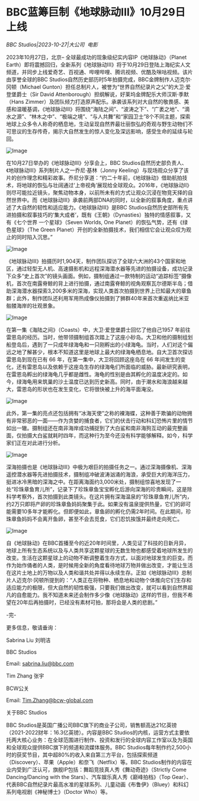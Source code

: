 # BBC蓝筹巨制《地球脉动III》10月29日上线

*BBC Studios|2023-10-27|大公司 
                                                电影*

2023年10月27日，北京– 全球最成功的现象级纪实内容IP《地球脉动》（Planet Earth）即将震撼回归，全新系列《地球脉动III》将于10月29日登陆上海纪实人文频道，并同步上线爱奇艺、百视通、哔哩哔哩、腾讯视频、优酷及咪咕视频。该片由享誉全球的BBC Studios自然历史部历时5年拍摄完成，BBC金牌制作人迈克尔·冈顿（Michael Gunton）担任总制片人，被誉为“世界自然纪录片之父”的大卫·爱登堡爵士（Sir David Attenborough）担纲解说，好莱坞金牌配乐大师汉斯·季默（Hans Zimmer）及团队倾力打造原声配乐。承袭该系列对大自然的敬畏感、美感和温暖基调，《地球脉动III》将围绕“海陆之间”、“波涛之下”、“广袤之地”、“滴水之源”、“林木之中”、“极端之境”、“与人共舞”和“家园卫士”8个不同主题，探索地球上众多令人称奇的栖息地，生动呈现自然界最壮丽恢弘的奇观与野生动物们不可思议的生存传奇，揭示大自然发生的惊人变化及深远影响，感受生命的延续与轮回。

![Image](https://mp.toutiao.com/mp/agw/article_material/open_image/get?code=ZmIxYWFlM2RlNzk2MDI4MzdhNTkyZWJiYWY0ZTcxOGQsMTY5ODQwNTMzMDA4NA==)

在10月27日举办的《地球脉动III》分享会上，BBC Studios自然历史部负责人、《地球脉动III》系列制片人之一乔尼·基林（Jonny Keeling）与现场观众分享了该片的创作理念和精彩故事。乔尼分享道：“约二十年前，《地球脉动》借助航拍技术，将地球的恢弘与壮阔通过‘上帝视角’展现给全球观众。2016年，《地球脉动II》则尽可能拉近镜头，聚焦动物本身，以前所未有的方式让观众沉浸在物竞天择的自然世界中。而《地球脉动III》承袭前两部DNA的同时，以全新的叙事角度，重点讲述了大自然的韧性和适应能力。《地球脉动III》是BBC Studios自然历史部所有先进拍摄和叙事技巧的‘集大成者’，既有《王朝》（Dynasties）独特的情感叙事，又有《七个世界 一个星球》（Seven Worlds, One Planet）的恢弘气势，还有《绿色星球》（The Green Planet）开创的全新拍摄技术，我们相信它会让观众叹为观止的同时陷入沉思。”

![Image](https://mp.toutiao.com/mp/agw/article_material/open_image/get?code=NzM5MWJhMGI4MmZhYzY2YmQzNWQ2NTFjOWQzZjI0ODAsMTY5ODQwNTM2Mjg3MQ==)

《地球脉动III》拍摄历时1,904天，制作团队探访了全球六大洲的43个国家和地区，通过轻型无人机、高速摄影机和远程深海潜水器等先进的拍摄设备，成功记录下众多“史上首次”的镜头画面。例如，摄制组通过一款特制的运动“追踪标签”摄像机，首次在南露脊鲸的背上进行拍摄，通过南露脊鲸的视角观察瓦尔德斯半岛；借助深海潜水器探索3,200多米的深海，实现人类首次拍摄到世界上已知最大的章鱼群；此外，制作团队还利用军用热成像仪拍摄到了狮群40年来首次重返纳比米亚骷髅海岸的壮观景象。

![Image](https://mp.toutiao.com/mp/agw/article_material/open_image/get?code=MjNlNGI0MzI5M2NhNTI5ODhlMDAzM2E0YTJjYjlkNTgsMTY5ODQwNTM4NDYxMg==)

在第一集《海陆之间》（Coasts）中，大卫·爱登堡爵士回忆了他自己1957 年前往雷恩岛的经历。当时，他带领摄制组首次踏上了这座小砂岛。大卫和他的摄制组划船登岛后，遇到了一只成年绿海龟和一只刚孵出的小绿海龟。当时，人们对这个偏远之地了解甚少，根本不知道这里是地球上最大的绿海龟栖息地。自大卫首次探访雷恩岛到现在已有 66 年，在第一集中，大卫将回顾这座岛在 66 年间发生的变化，还有雷恩岛以及依赖于这座岛生存的绿海龟们所面临的威胁。最新研究表明，在雷恩岛孵出的绿海龟几乎都是雌性。海龟的性别是由其孵化的温度决定的。如今，绿海龟用来筑巢的沙土温度已达到历史新高。同时，由于潮水和海浪越来越大，雷恩岛的形状也在发生变化，它将很快被上升的海平面淹没。

![Image](https://mp.toutiao.com/mp/agw/article_material/open_image/get?code=YmIxM2M2MWViMjE3YmUwMmIzMjE1NWUxNDcxYjMwZmYsMTY5ODQwNTQ0MjExNg==)

此外，第一集的亮点还包括拥有“冰海天使”之称的裸海蝶，这种善于欺骗的动物拥有非常邪恶的一面——作为贪婪的捕食者，它们的伏击行动和科幻恐怖片里的情节如出一辙。摄制组还在南非海岸成功捕捉到了大白鲨和南非海狗互动的最完整画面，仅拍摄大白鲨就耗时四年，而这种行为至今还没有科学能够解释。如今，科学家们正在对此进行分析。

![Image](https://mp.toutiao.com/mp/agw/article_material/open_image/get?code=NTc0MDVjZmQyMzgyN2IwOTNkMWY1NDQ0MjZkODliNTEsMTY5ODQwNTQ2OTMyNg==)

深海拍摄也是《地球脉动III》中极为艰巨的拍摄任务之一。通过深海摄像机、深海遥控潜水器等先进拍摄技术，摄制组冲破波涛汹涌的海浪，承受巨大的海洋压力，挺进冰冷黑暗的深海之中。在距离海面约3,000米处，摄制组惊喜地发现了一处“珍珠章鱼育儿所”，记录下了珍珠章鱼宝宝孵化后游向深海的珍贵瞬间，这是除科学考察外，首次拍摄到此类镜头。在这片拥有深海温泉的“珍珠章鱼育儿所”内，约2万只即将产卵的珍珠章鱼妈妈聚集于此。如果没有温泉提供热量，它们的卵可能需要10多年才能孵化。但即便如此，章鱼卵的孵化仍需2年时间。在此期间，珍珠章鱼妈妈不会离开鱼卵，甚至不会去觅食，它们忍饥挨饿并最终走向死亡。

![Image](https://mp.toutiao.com/mp/agw/article_material/open_image/get?code=NmNkMGM4Yjc3YTNkM2M0MGUyMDU5MTE2ODNlYTZlYTEsMTY5ODQwNTQ4NzA4OA==)

自《地球脉动》在BBC首播至今的近20年时间里，人类见证了科技的日新月异，地球上所有生态系统以及与人类共享这颗星球的无数生物也都感受着地球所发生的改变。生活在这颗星球上的动物不断调整着生存方式，以面对地球发生的巨变。而作为始作俑者的人类，是时候用全新的角度看待地球万物并做出改变，才能让生活在这片土地上的万物以及人类和谐共处并得以永续生存。正如《地球脉动III》总制片人迈克尔·冈顿所提到的：“人类正在将物种、栖息地和动物个体推向它们生存和适应能力的极限，但大自然的韧性极强，只要我们做出改变，就可以看到自然界超凡的自愈能力。我不知道未来还会制作多少像《地球脉动》这样的节目，但我不希望在20年后再拍摄时，已经没有素材可拍，那将会是人类的悲剧。”

-完-

更多信息，敬请垂询：

Sabrina Liu 刘明洁

BBC Studios

Email: sabrina.liu@bbc.com

Tim Zhang 张宇

BCW公关

Email: Tim.Zhang@bcw-global.com

关于BBC Studios

BBC Studios是英国广播公司BBC旗下的商业子公司，销售额高达21亿英镑（2021-2022财年：16.3亿英镑）。内容是BBC Studios的内核，运营方式主要依托两大核心业务：在全球范围进行制作、投资和发行的全球内容工作室以及为英国和全球观众提供BBC旗下的频道和流媒体服务。BBC Studios每年制作约2,500小时的获奖节目，其中超80%的收入来自第三方平台，包括探索频道（Discovery）、苹果（Apple）和奈飞（Netflix）等。BBC Studios制作的内容在业内受到广泛认可，旗舰IP包括：舞蹈竞技真人秀《舞动奇迹》（Strictly Come Dancing/Dancing with the Stars）、汽车娱乐真人秀《巅峰拍档》（Top Gear）、代表BBC自然纪录片最高水准的星球系列、儿童动画《布鲁伊》（Bluey）和科幻系列电视剧《神秘博士》（Doctor Who）等。

